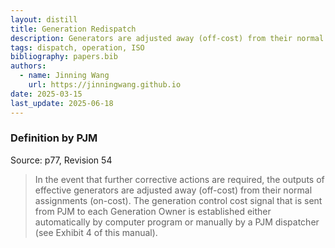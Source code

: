 ```yaml
---
layout: distill
title: Generation Redispatch
description: Generators are adjusted away (off-cost) from their normal assignments (on-cost).
tags: dispatch, operation, ISO
bibliography: papers.bib
authors:
  - name: Jinning Wang
    url: https://jinningwang.github.io
date: 2025-03-15
last_update: 2025-06-18
---
```


### Definition by PJM

Source: <d-cite key="pjm2024m12"></d-cite> p77, Revision 54

> In the event that further corrective actions are required, the outputs of effective generators are adjusted away (off-cost) from their normal assignments (on-cost). The generation control cost signal that is sent from PJM to each Generation Owner is established either automatically by computer program or manually by a PJM dispatcher (see Exhibit 4 of this manual).
